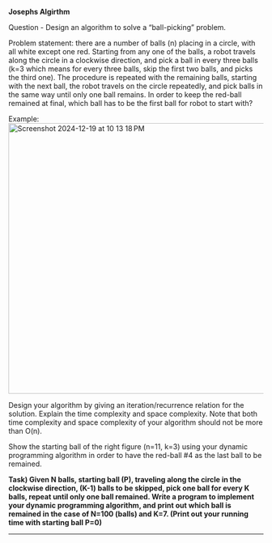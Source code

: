 **Josephs Algirthm**

Question - Design an algorithm to solve a “ball-picking” problem. 

Problem statement: there are a number of balls (n) placing in a circle, with all white except one red. Starting from any one of the balls, a robot travels along the circle in a clockwise direction, and pick a ball in every three balls (k=3 which means for every three balls, skip the first two balls, and picks the third one). The procedure is repeated with the remaining balls, starting with the next ball, the robot travels on the circle repeatedly, and pick balls in the same way until only one ball remains. In order to keep the red-ball remained at final, which ball has to be the first ball for robot to start with?  

Example:
<img width="535" alt="Screenshot 2024-12-19 at 10 13 18 PM" src="https://github.com/user-attachments/assets/395e13aa-34a2-4893-b698-1737ed2603d8" />


Design your algorithm by giving an iteration/recurrence relation for the solution. Explain the time complexity and space complexity. Note that both time complexity and space complexity of your algorithm should not be more than O(n). 

Show the starting ball of the right figure (n=11, k=3) using your dynamic programming algorithm in order to have the red-ball #4 as the last ball to be remained. 

**Task) Given N balls, starting ball (P), traveling along the circle in the clockwise direction, (K-1) balls to be skipped, pick one ball for every K balls, repeat until only one ball remained.  Write a program to implement your dynamic programming algorithm, and print out which ball is remained in the case of N=100 (balls) and K=7. (Print out your running time with starting ball P=0)**

---


